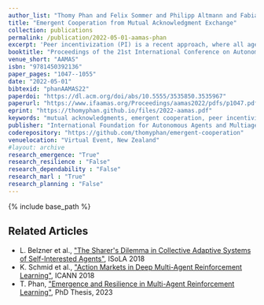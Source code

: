 ```yaml
---
author_list: "Thomy Phan and Felix Sommer and Philipp Altmann and Fabian Ritz and Lenz Belzner and Claudia Linnhoff-Popien"
title: "Emergent Cooperation from Mutual Acknowledgment Exchange"
collection: publications
permalink: /publication/2022-05-01-aamas-phan
excerpt: 'Peer incentivization (PI) is a recent approach, where all agents learn to reward or to penalize each other in a distributed fashion which often leads to emergent cooperation. Current PI mechanisms implicitly assume a flawless communication channel in order to exchange rewards. These rewards are directly integrated into the learning process without any chance to respond with feedback. Furthermore, most PI approaches rely on global information which limits scalability and applicability to real-world scenarios, where only local information is accessible. In this paper, we propose Mutual Acknowledgment Token Exchange (MATE), a PI approach defined by a two-phase communication protocol to mutually exchange acknowledgment tokens to shape individual rewards. Each agent evaluates the monotonic improvement of its individual situation in order to accept or reject acknowledgment requests from other agents. MATE is completely decentralized and only requires local communication and information. We evaluate MATE in three social dilemma domains. Our results show that MATE is able to achieve and maintain significantly higher levels of cooperation than previous PI approaches. In addition, we evaluate the robustness of MATE in more realistic scenarios, where agents can defect from the protocol and where communication failures can occur.'
booktitle: "Proceedings of the 21st International Conference on Autonomous Agents and MultiAgent Systems"
venue_short: "AAMAS"
isbn: "9781450392136"
paper_pages: "1047--1055"
date: "2022-05-01"
bibtexid: "phanAAMAS22"
paperdoi: "https://dl.acm.org/doi/abs/10.5555/3535850.3535967"
paperurl: "https://www.ifaamas.org/Proceedings/aamas2022/pdfs/p1047.pdf"
eprint: "https://thomyphan.github.io/files/2022-aamas.pdf"
keywords: "mutual acknowledgments, emergent cooperation, peer incentivization, reinforcement learning, multi-agent learning"
publisher: "International Foundation for Autonomous Agents and Multiagent Systems"
coderepository: "https://github.com/thomyphan/emergent-cooperation"
venuelocation: "Virtual Event, New Zealand"
#layout: archive
research_emergence: "True"
research_resilience : "False"
research_dependability : "False"
research_marl : "True"
research_planning : "False"
---
```


{% include base_path %}

## Related Articles
- L. Belzner et al., ["The Sharer's Dilemma in Collective Adaptive Systems of Self-Interested Agents"](https://thomyphan.github.io/publication/2018-11-01-isola-belzner), ISoLA 2018
- K. Schmid et al., ["Action Markets in Deep Multi-Agent Reinforcement Learning"](https://thomyphan.github.io/publication/2018-08-01-icann-schmid), ICANN 2018
- T. Phan, ["Emergence and Resilience in Multi-Agent Reinforcement Learning"](https://thomyphan.github.io/publication/2023-06-26-phd-thesis-phan), PhD Thesis, 2023